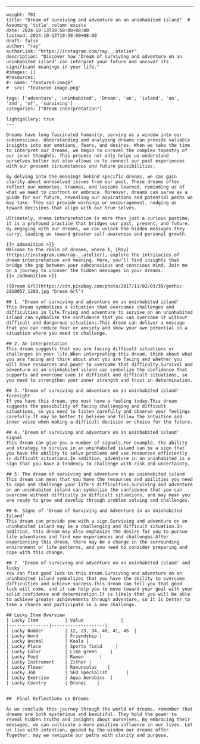 ---
    weight: 781
    title: "Dream of surviving and adventure on an uninhabited island"  # Assuming 'title' column exists
    date: 2024-10-13T19:59:00+08:00
    lastmod: 2024-10-13T19:59:00+08:00
    draft: false
    author: "ray"
    authorLink: "https://instagram.com/ray._.atelier"
    description: "Discover how 'Dream of surviving and adventure on an uninhabited island' can interpret your future and uncover its significant meanings in your life."
    #images: []
    #resources:
    #- name: "featured-image"
    #  src: "featured-image.png"
    
    tags: ['adventure', 'uninhabited', 'Dream', 'an', 'island', 'on', 'and', 'of', 'surviving']
    categories: ["Dream Interpretation"]
    
    lightgallery: true
    ---
    
    Dreams have long fascinated humanity, serving as a window into our subconscious. Understanding and analyzing dreams can provide valuable insights into our emotions, fears, and desires. When we take the time to interpret our dreams, we begin to unravel the complex tapestry of our inner thoughts. This process not only helps us understand ourselves better but also allows us to connect our past experiences with our present circumstances and future possibilities.
    
    By delving into the meanings behind specific dreams, we can gain clarity about unresolved issues from our past. These dreams often reflect our memories, traumas, and lessons learned, reminding us of what we need to confront or embrace. Moreover, dreams can serve as a guide for our future, revealing our aspirations and potential paths we may take. They can provide warnings or encouragement, nudging us toward decisions that align with our true selves.
    
    Ultimately, dream interpretation is more than just a curious pastime; it is a profound practice that bridges our past, present, and future. By engaging with our dreams, we can unlock the hidden messages they carry, leading us toward greater self-awareness and personal growth.
    
    {{< admonition >}}
    Welcome to the realm of dreams, where I, [Ray](https://instagram.com/ray._.atelier), explore the intricacies of dream interpretation and meaning. Here, you’ll find insights that bridge the gap between your subconscious and conscious mind. Join me on a journey to uncover the hidden messages in your dreams.
    {{< /admonition >}}
    
    ![Dream Grl](https://cdn.pixabay.com/photo/2017/11/02/03/35/gothic-2910057_1280.jpg "Dream Grl")
    
    ## 1. 'Dream of surviving and adventure on an uninhabited island'
    This dream symbolizes a situation that overcomes challenges and difficulties in life.Trying and adventure to survive on an uninhabited island can symbolize the confidence that you can overcome it without difficult and dangerous situations.This dream can deliver a message that you can reduce fear or anxiety and show your own potential in a situation where you need to challenge.
    
    ## 2. An interpretation
    This dream suggests that you are facing difficult situations or challenges in your life.When interpreting this dream, think about what you are facing and think about what you are facing and whether you will have resources and power to overcome that difficulty.Survival and adventure on an uninhabited island can symbolize the confidence that supports and overcome even in difficult and difficult situations, so you need to strengthen your inner strength and trust in determination.
    
    ## 3. 'Dream of surviving and adventure on an uninhabited island' foresight
    If you have this dream, you must have a feeling today.This dream suggests the possibility of facing challenging and difficult situations, so you need to listen carefully and observe your feelings carefully.It may be better to believe and follow the intuition and inner voice when making a difficult decision or choice for the future.
    
    ## 4. 'Dream of surviving and adventure on an uninhabited island' signal
    This dream can give you a number of signals.For example, the ability and strategy to survive in an uninhabited island can be a sign that you have the ability to solve problems and use resources efficiently in difficult situations.In addition, adventure in an uninhabited is a sign that you have a tendency to challenge with risk and uncertainty.
    
    ## 5. The dream of surviving and adventure on an uninhabited island
    This dream can mean that you have the resources and abilities you need to cope and challenge your life's difficulties.Surviving and adventure on an uninhabited island can symbolize the confidence that you can overcome without difficulty in difficult situations, and may mean you are ready to grow and develop through problem solving and challenges.
    
    ## 6. Signs of 'Dream of Surviving and Adventure in an Uninhabited Island'
    This dream can provide you with a sign.Surviving and adventure on an uninhabited island may be a challenging and difficult situation.In addition, this dream may also emphasize the desire for you to pursue life adventures and find new experiences and challenges.After experiencing this dream, there may be a change in the surrounding environment or life patterns, and you need to consider preparing and cope with this change.
    
    ## 7. 'Dream of surviving and adventure on an uninhabited island' and lucky
    You can find good luck in this dream.Surviving and adventure on an uninhabited island symbolizes that you have the ability to overcome difficulties and achieve success.This dream can tell you that good luck will come, and it can help you to move toward your goal with your solid confidence and determination.It is likely that you will be able to achieve greater achievements through adventure, so it is better to take a chance and participate in a new challenge.
    
    ## Lucky Item Overview
    | Lucky Item          | Value              |
    |---------------|--------------------|
    | Lucky Number        | 12, 23, 34, 40, 41, 45  |
    | Lucky Word          | Friendship |
    | Lucky Animal        | Koala |
    | Lucky Place         | Sports field     |
    | Lucky Color         | Lime green     |
    | Lucky Food          | Ramen      |
    | Lucky Instrument    | Zither |
    | Lucky Flower        | Ranunculus    |
    | Lucky Job           | SEO Specialist       |
    | Lucky Exercise      | Aqua Aerobics  |
    | Lucky Country       | Brunei    |
    
    
    ##  Final Reflections on Dreams
    
    As we conclude this journey through the world of dreams, remember that dreams are both mysterious and beautiful. They hold the power to reveal hidden truths and insights about ourselves. By embracing their messages, we can cultivate a more positive influence in our lives. Let us live with intention, guided by the wisdom our dreams offer. Together, may we navigate our paths with clarity and purpose.
    